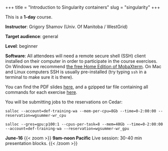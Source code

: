 +++
title = "Introduction to Singularity containers"
slug = "singularity"
+++

This is a **1-day** course.

**Instructor**: Grigory Shamov (Univ. Of Manitoba / WestGrid)

<!-- **Course plan**: -->

**Target audience**: general

**Level**: beginner

<!-- **Prerequisites**:  -->

**Software**: All attendees will need a remote secure shell (SSH) client installed on their computer in
order to participate in the course exercises. On Windows we recommend
[the free Home Edition of MobaXterm](https://mobaxterm.mobatek.net/download.html). On Mac and Linux
computers SSH is usually pre-installed (try typing `ssh` in a terminal to make sure it is there).

You can find the PDF slides [here](../Singularity-WGSummer2020-06-16.pdf), and a gzipped tar file
containing all commands for each exercise [here](../singularityCommands.tar.gz).

You will be submitting jobs to the reservations on Cedar:

```
salloc --account=def-training-wa --mem-per-cpu=8Gb --time=0-2:00:00 --reservation=wgsummer-wr_cpu
```

```
salloc --gres=gpu:p100:1 --cpus-per-task=8 --mem=40Gb --time=0-2:00:00 --account=def-training-wa --reservation=wgsummer-wr_gpu
```

**June-16**
{{< zoom >}}
<b>9am-noon Pacific</b>
Live session: 30-40 min presentation blocks.
{{< /zoom >}}
